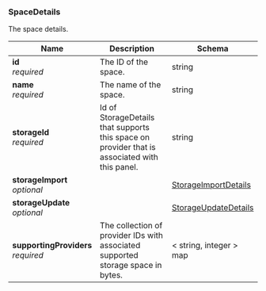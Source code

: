 
<a name="spacedetails"></a>
### SpaceDetails
The space details.


|Name|Description|Schema|
|---|---|---|
|**id**  <br>*required*|The ID of the space.|string|
|**name**  <br>*required*|The name of the space.|string|
|**storageId**  <br>*required*|Id of StorageDetails that supports this space on provider that is associated with this panel.|string|
|**storageImport**  <br>*optional*||[StorageImportDetails](StorageImportDetails.md#storageimportdetails)|
|**storageUpdate**  <br>*optional*||[StorageUpdateDetails](StorageUpdateDetails.md#storageupdatedetails)|
|**supportingProviders**  <br>*required*|The collection of provider IDs with associated supported storage space in bytes.|< string, integer > map|



